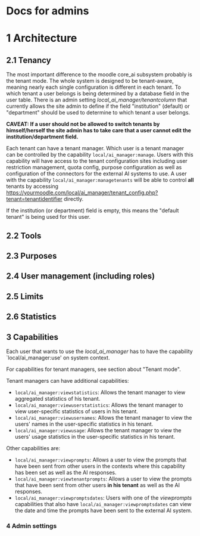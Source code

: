 # Docs for admins

# 1 Architecture

[comment]: # (TODO: write!)

## 2.1 Tenancy

The most important difference to the moodle core_ai subsystem probably is the tenant mode. The whole system is designed to be tenant-aware, meaning nearly each single configuration is different in each tenant. To which tenant a user belongs is being determined by a database field in the user table. There is an admin setting *local_ai_manager/tenantcolumn* that currently allows the site admin to define if the field "institution" (default) or "department" should be used to determine to which tenant a user belongs.

**CAVEAT: If a user should not be allowed to switch tenants by himself/herself the site admin has to take care that a user cannot edit the institution/department field.**

Each tenant can have a tenant manager. Which user is a tenant manager can be controlled by the capability `local/ai_manager:manage`. Users with this capability will have access to the tenant configuration sites including user restriction management, quota config, purpose configuration as well as configuration of the connectors for the external AI systems to use. A user with the capability `local/ai_manager:managetenants` will be able to control **all** tenants by accessing https://yourmoodle.com/local/ai_manager/tenant_config.php?tenant=tenantidentifier directly.

If the institution (or department) field is empty, this means the "default tenant" is being used for this user.


## 2.2 Tools


## 2.3 Purposes


## 2.4 User management (including roles)


## 2.5 Limits


## 2.6 Statistics

## 3 Capabilities

Each user that wants to use the *local_ai_manager* has to have the capability `local/ai_manager:use' on system context.

For capabilities for tenant managers, see section about "Tenant mode".

Tenant managers can have additional capabilities:
- `local/ai_manager:viewstatistics`: Allows the tenant manager to view aggregated statistics of his tenant.
- `local/ai_manager:viewuserstatistics`: Allows the tenant manager to view user-specific statistics of users in his tenant.
- `local/ai_manager:viewusernames`: Allows the tenant manager to view the users' names in the user-specific statistics in his tenant.
- `local/ai_manager:viewusage`: Allows the tenant manager to view the users' usage statistics in the user-specific statistics in his tenant.

Other capabilities are:
- `local/ai_manager:viewprompts`: Allows a user to view the prompts that have been sent from other users in the contexts where this capability has been set as well as the AI responses.
- `local/ai_manager:viewtenantprompts`: Allows a user to view the prompts that have been sent from other users **in his tenant** as well as the AI responses.
- `local/ai_manager:viewpromptsdates`: Users with one of the *viewprompts* capabilities that also have `local/ai_manager:viewpromptsdates` can view the date and time the prompts have been sent to the external AI system.

### 4 Admin settings